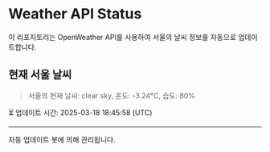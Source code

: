 
# Weather API Status

이 리포지토리는 OpenWeather API를 사용하여 서울의 날씨 정보를 자동으로 업데이트합니다.

## 현재 서울 날씨
> 서울의 현재 날씨: clear sky, 온도: -3.24°C, 습도: 80%

⏳ 업데이트 시간: 2025-03-18 18:45:58 (UTC)

---
자동 업데이트 봇에 의해 관리됩니다.

